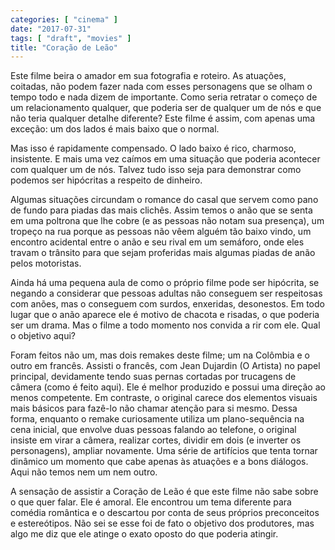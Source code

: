 ```yaml
---
categories: [ "cinema" ]
date: "2017-07-31"
tags: [ "draft", "movies" ]
title: "Coração de Leão"
---
```

Este filme beira o amador em sua fotografia e roteiro. As atuações,
coitadas, não podem fazer nada com esses personagens que se olham o
tempo todo e nada dizem de importante. Como seria retratar o começo
de um relacionamento qualquer, que poderia ser de qualquer um de nós
e que não teria qualquer detalhe diferente? Este filme é assim, com
apenas uma exceção: um dos lados é mais baixo que o normal.

Mas isso é rapidamente compensado. O lado baixo é rico, charmoso,
insistente. E mais uma vez caímos em uma situação que poderia acontecer
com qualquer um de nós. Talvez tudo isso seja para demonstrar como
podemos ser hipócritas a respeito de dinheiro.

Algumas situações circundam o romance do casal que servem como pano de
fundo para piadas das mais clichês. Assim temos o anão que se senta em
uma poltrona que lhe cobre (e as pessoas não notam sua presença), um
tropeço na rua porque as pessoas não vêem alguém tão baixo vindo,
um encontro acidental entre o anão e seu rival em um semáforo, onde
eles travam o trânsito para que sejam proferidas mais algumas piadas
de anão pelos motoristas.

Ainda há uma pequena aula de como o próprio filme pode ser hipócrita,
se negando a considerar que pessoas adultas não conseguem ser respeitosas
com anões, mas o conseguem com surdos, enxeridas, desonestos. Em todo
lugar que o anão aparece ele é motivo de chacota e risadas, o que
poderia ser um drama. Mas o filme a todo momento nos convida a rir com
ele. Qual o objetivo aqui?

Foram feitos não um, mas dois remakes deste filme; um na Colômbia e
o outro em francês. Assisti o francês, com Jean Dujardin (O Artista)
no papel principal, devidamente tendo suas pernas cortadas por trucagens
de câmera (como é feito aqui). Ele é melhor produzido e possui uma
direção ao menos competente. Em contraste, o original carece dos
elementos visuais mais básicos para fazê-lo não chamar atenção
para si mesmo. Dessa forma, enquanto o remake curiosamente utiliza um
plano-sequência na cena inicial, que envolve duas pessoas falando ao
telefone, o original insiste em virar a câmera, realizar cortes, dividir
em dois (e inverter os personagens), ampliar novamente. Uma série de
artifícios que tenta tornar dinâmico um momento que cabe apenas às
atuações e a bons diálogos. Aqui não temos nem um nem outro.

A sensação de assistir a Coração de Leão é que este filme não sabe
sobre o que quer falar. Ele é amoral. Ele encontrou um tema diferente
para comédia romântica e o descartou por conta de seus próprios
preconceitos e estereótipos. Não sei se esse foi de fato o objetivo
dos produtores, mas algo me diz que ele atinge o exato oposto do que
poderia atingir.
